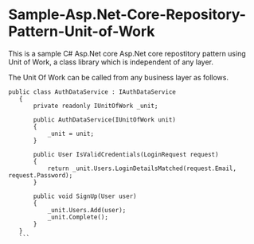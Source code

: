 # Sample-Asp.Net-Core-Repository-Pattern-Unit-of-Work

This is a sample C# Asp.Net core Asp.Net core repostitory pattern using Unit of Work, a class library which is independent of any layer. 

The Unit Of Work can be called from any business layer as follows.


 ```
 public class AuthDataService : IAuthDataService
    {
        private readonly IUnitOfWork _unit;

        public AuthDataService(IUnitOfWork unit)
        {
            _unit = unit;
        }

        public User IsValidCredentials(LoginRequest request)
        {
            return _unit.Users.LoginDetailsMatched(request.Email, request.Password);
        }

        public void SignUp(User user)
        {
            _unit.Users.Add(user);
            _unit.Complete();
        }
    }
    ```
